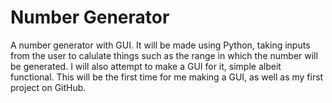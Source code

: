 # Number Generator
A number generator with GUI. It will be made using Python, taking inputs from the user to calulate things such as the range in which the number will be generated. I will 
also attempt to make a GUI for it, simple albeit functional. This will be the first time for me making a GUI, as well as my first project on GitHub.
